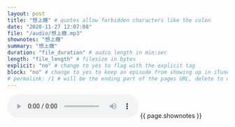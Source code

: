 ```yaml
---
layout: post
title: "想上癮" # quotes allow forbidden characters like the colon
date: "2020-11-27 12:07:08"
file: "/audio/想上癮.mp3"
shownotes: "想上癮"
summary: "想上癮"
duration: "file_duration" # audio length in min:sec
length: "file_length" # filesize in bytes
explicit: "no" # change to yes to flag with the explicit tag
block: "no" # change to yes to keep an episode from showing up in iTunes
# permalink: /1 # will be the ending part of the pages URL, delete to default to the title
---
```


<audio controls>
<source src="{{site.url}}{{site.baseurl}}{{ page.file }}" type="audio/x-mp3">
Your browser does not support the audio element.
</audio>
{{ page.shownotes }}

